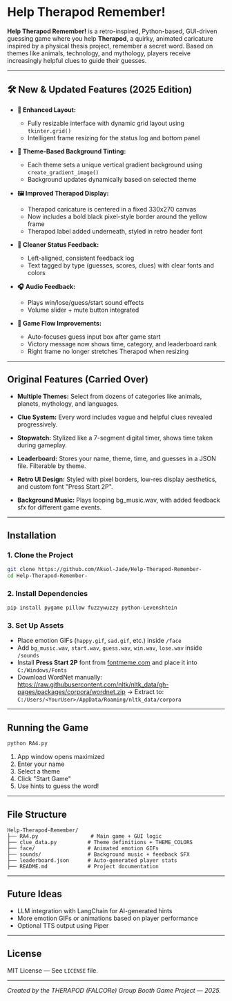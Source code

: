 # Help Therapod Remember!

**Help Therapod Remember!** is a retro-inspired, Python-based, GUI-driven guessing game where you help **Therapod**, a quirky, animated caricature inspired by a physical thesis project, remember a secret word. Based on themes like animals, technology, and mythology, players receive increasingly helpful clues to guide their guesses.

---

## 🛠️ New & Updated Features (2025 Edition)

- **🚀 Enhanced Layout:**
  - Fully resizable interface with dynamic grid layout using `tkinter.grid()`
  - Intelligent frame resizing for the status log and bottom panel

- **🎨 Theme-Based Background Tinting:**
  - Each theme sets a unique vertical gradient background using `create_gradient_image()`
  - Background updates dynamically based on selected theme

- **🖼️ Improved Therapod Display:**
  - Therapod caricature is centered in a fixed 330x270 canvas
  - Now includes a bold black pixel-style border around the yellow frame
  - Therapod label added underneath, styled in retro header font

- **🧠 Cleaner Status Feedback:**
  - Left-aligned, consistent feedback log
  - Text tagged by type (guesses, scores, clues) with clear fonts and colors

- **🎧 Audio Feedback:**
  - Plays win/lose/guess/start sound effects
  - Volume slider + mute button integrated

- **📜 Game Flow Improvements:**
  - Auto-focuses guess input box after game start
  - Victory message now shows time, category, and leaderboard rank
  - Right frame no longer stretches Therapod when resizing

---

## Original Features (Carried Over)

- **Multiple Themes:**
  Select from dozens of categories like animals, planets, mythology, and languages.

- **Clue System:**
  Every word includes vague and helpful clues revealed progressively.

- **Stopwatch:**
  Stylized like a 7-segment digital timer, shows time taken during gameplay.

- **Leaderboard:**
  Stores your name, theme, time, and guesses in a JSON file. Filterable by theme.

- **Retro UI Design:**
  Styled with pixel borders, low-res display aesthetics, and custom font "Press Start 2P".

- **Background Music:**
  Plays looping bg_music.wav, with added feedback sfx for different game events.

---

## Installation

### 1. Clone the Project
```bash
git clone https://github.com/Aksol-Jade/Help-Therapod-Remember-
cd Help-Therapod-Remember-
```

### 2. Install Dependencies
```bash
pip install pygame pillow fuzzywuzzy python-Levenshtein
```

### 3. Set Up Assets
- Place emotion GIFs (`happy.gif`, `sad.gif`, etc.) inside `/face`
- Add `bg_music.wav`, `start.wav`, `guess.wav`, `win.wav`, `lose.wav` inside `/sounds`
- Install **Press Start 2P** font from [fontmeme.com](https://fontmeme.com/fonts/press-start-2p-font/) and place it into `C:/Windows/Fonts`
- Download WordNet manually:
  https://raw.githubusercontent.com/nltk/nltk_data/gh-pages/packages/corpora/wordnet.zip → Extract to:
  `C:/Users/<YourUser>/AppData/Roaming/nltk_data/corpora`

---

## Running the Game
```bash
python RA4.py
```

1. App window opens maximized
2. Enter your name
3. Select a theme
4. Click "Start Game"
5. Use hints to guess the word!

---

## File Structure
```
Help-Therapod-Remember/
├── RA4.py                 # Main game + GUI logic
├── clue_data.py          # Theme definitions + THEME_COLORS
├── face/                 # Animated emotion GIFs
├── sounds/               # Background music + feedback SFX
├── leaderboard.json      # Auto-generated player stats
├── README.md             # Project documentation
```

---

## Future Ideas
- LLM integration with LangChain for AI-generated hints
- More emotion GIFs or animations based on player performance
- Optional TTS output using Piper

---

## License
MIT License — See `LICENSE` file.

---

*Created by the THERAPOD (FALCORe) Group Booth Game Project — 2025.*

